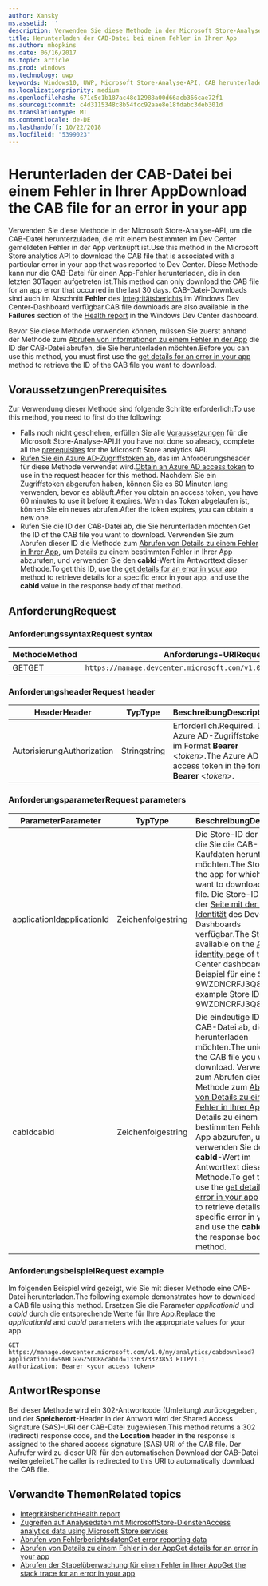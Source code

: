 ```yaml
---
author: Xansky
ms.assetid: ''
description: Verwenden Sie diese Methode in der Microsoft Store-Analyse-API, um die CAB-Datei für einen Fehler in der App herunterzuladen.
title: Herunterladen der CAB-Datei bei einem Fehler in Ihrer App
ms.author: mhopkins
ms.date: 06/16/2017
ms.topic: article
ms.prod: windows
ms.technology: uwp
keywords: Windows10, UWP, Microsoft Store-Analyse-API, CAB herunterladen
ms.localizationpriority: medium
ms.openlocfilehash: 671c5c1b187ac48c12988a00d66acb366cae72f1
ms.sourcegitcommit: c4d3115348c8b54fcc92aae8e18fdabc3deb301d
ms.translationtype: MT
ms.contentlocale: de-DE
ms.lasthandoff: 10/22/2018
ms.locfileid: "5399023"
---
```

# <a name="download-the-cab-file-for-an-error-in-your-app"></a><span data-ttu-id="c3f0e-104">Herunterladen der CAB-Datei bei einem Fehler in Ihrer App</span><span class="sxs-lookup"><span data-stu-id="c3f0e-104">Download the CAB file for an error in your app</span></span>

<span data-ttu-id="c3f0e-105">Verwenden Sie diese Methode in der Microsoft Store-Analyse-API, um die CAB-Datei herunterzuladen, die mit einem bestimmten im Dev Center gemeldeten Fehler in der App verknüpft ist.</span><span class="sxs-lookup"><span data-stu-id="c3f0e-105">Use this method in the Microsoft Store analytics API to download the CAB file that is associated with a particular error in your app that was reported to Dev Center.</span></span> <span data-ttu-id="c3f0e-106">Diese Methode kann nur die CAB-Datei für einen App-Fehler herunterladen, die in den letzten 30Tagen aufgetreten ist.</span><span class="sxs-lookup"><span data-stu-id="c3f0e-106">This method can only download the CAB file for an app error that occurred in the last 30 days.</span></span> <span data-ttu-id="c3f0e-107">CAB-Datei-Downloads sind auch im Abschnitt **Fehler** des [Integritätsberichts](../publish/health-report.md) im Windows Dev Center-Dashboard verfügbar.</span><span class="sxs-lookup"><span data-stu-id="c3f0e-107">CAB file downloads are also available in the **Failures** section of the [Health report](../publish/health-report.md) in the Windows Dev Center dashboard.</span></span>

<span data-ttu-id="c3f0e-108">Bevor Sie diese Methode verwenden können, müssen Sie zuerst anhand der Methode zum [Abrufen von Informationen zu einem Fehler in der App](get-details-for-an-error-in-your-app.md) die ID der CAB-Datei abrufen, die Sie herunterladen möchten.</span><span class="sxs-lookup"><span data-stu-id="c3f0e-108">Before you can use this method, you must first use the [get details for an error in your app](get-details-for-an-error-in-your-app.md) method to retrieve the ID of the CAB file you want to download.</span></span>

## <a name="prerequisites"></a><span data-ttu-id="c3f0e-109">Voraussetzungen</span><span class="sxs-lookup"><span data-stu-id="c3f0e-109">Prerequisites</span></span>


<span data-ttu-id="c3f0e-110">Zur Verwendung dieser Methode sind folgende Schritte erforderlich:</span><span class="sxs-lookup"><span data-stu-id="c3f0e-110">To use this method, you need to first do the following:</span></span>

* <span data-ttu-id="c3f0e-111">Falls noch nicht geschehen, erfüllen Sie alle [Voraussetzungen](access-analytics-data-using-windows-store-services.md#prerequisites) für die Microsoft Store-Analyse-API.</span><span class="sxs-lookup"><span data-stu-id="c3f0e-111">If you have not done so already, complete all the [prerequisites](access-analytics-data-using-windows-store-services.md#prerequisites) for the Microsoft Store analytics API.</span></span>
* <span data-ttu-id="c3f0e-112">[Rufen Sie ein Azure AD-Zugriffstoken ab](access-analytics-data-using-windows-store-services.md#obtain-an-azure-ad-access-token), das im Anforderungsheader für diese Methode verwendet wird.</span><span class="sxs-lookup"><span data-stu-id="c3f0e-112">[Obtain an Azure AD access token](access-analytics-data-using-windows-store-services.md#obtain-an-azure-ad-access-token) to use in the request header for this method.</span></span> <span data-ttu-id="c3f0e-113">Nachdem Sie ein Zugriffstoken abgerufen haben, können Sie es 60 Minuten lang verwenden, bevor es abläuft.</span><span class="sxs-lookup"><span data-stu-id="c3f0e-113">After you obtain an access token, you have 60 minutes to use it before it expires.</span></span> <span data-ttu-id="c3f0e-114">Wenn das Token abgelaufen ist, können Sie ein neues abrufen.</span><span class="sxs-lookup"><span data-stu-id="c3f0e-114">After the token expires, you can obtain a new one.</span></span>
* <span data-ttu-id="c3f0e-115">Rufen Sie die ID der CAB-Datei ab, die Sie herunterladen möchten.</span><span class="sxs-lookup"><span data-stu-id="c3f0e-115">Get the ID of the CAB file you want to download.</span></span> <span data-ttu-id="c3f0e-116">Verwenden Sie zum Abrufen dieser ID die Methode zum [Abrufen von Details zu einem Fehler in Ihrer App](get-details-for-an-error-in-your-app.md), um Details zu einem bestimmten Fehler in Ihrer App abzurufen, und verwenden Sie den **cabId**-Wert im Antworttext dieser Methode.</span><span class="sxs-lookup"><span data-stu-id="c3f0e-116">To get this ID, use the [get details for an error in your app](get-details-for-an-error-in-your-app.md) method to retrieve details for a specific error in your app, and use the **cabId** value in the response body of that method.</span></span>

## <a name="request"></a><span data-ttu-id="c3f0e-117">Anforderung</span><span class="sxs-lookup"><span data-stu-id="c3f0e-117">Request</span></span>


### <a name="request-syntax"></a><span data-ttu-id="c3f0e-118">Anforderungssyntax</span><span class="sxs-lookup"><span data-stu-id="c3f0e-118">Request syntax</span></span>

| <span data-ttu-id="c3f0e-119">Methode</span><span class="sxs-lookup"><span data-stu-id="c3f0e-119">Method</span></span> | <span data-ttu-id="c3f0e-120">Anforderungs-URI</span><span class="sxs-lookup"><span data-stu-id="c3f0e-120">Request URI</span></span>                                                          |
|--------|----------------------------------------------------------------------|
| <span data-ttu-id="c3f0e-121">GET</span><span class="sxs-lookup"><span data-stu-id="c3f0e-121">GET</span></span>    | ```https://manage.devcenter.microsoft.com/v1.0/my/analytics/cabdownload``` |


### <a name="request-header"></a><span data-ttu-id="c3f0e-122">Anforderungsheader</span><span class="sxs-lookup"><span data-stu-id="c3f0e-122">Request header</span></span>

| <span data-ttu-id="c3f0e-123">Header</span><span class="sxs-lookup"><span data-stu-id="c3f0e-123">Header</span></span>        | <span data-ttu-id="c3f0e-124">Typ</span><span class="sxs-lookup"><span data-stu-id="c3f0e-124">Type</span></span>   | <span data-ttu-id="c3f0e-125">Beschreibung</span><span class="sxs-lookup"><span data-stu-id="c3f0e-125">Description</span></span>                                                                 |
|---------------|--------|-----------------------------------------------------------------------------|
| <span data-ttu-id="c3f0e-126">Autorisierung</span><span class="sxs-lookup"><span data-stu-id="c3f0e-126">Authorization</span></span> | <span data-ttu-id="c3f0e-127">String</span><span class="sxs-lookup"><span data-stu-id="c3f0e-127">string</span></span> | <span data-ttu-id="c3f0e-128">Erforderlich.</span><span class="sxs-lookup"><span data-stu-id="c3f0e-128">Required.</span></span> <span data-ttu-id="c3f0e-129">Das Azure AD-Zugriffstoken im Format **Bearer** &lt;*token*&gt;.</span><span class="sxs-lookup"><span data-stu-id="c3f0e-129">The Azure AD access token in the form **Bearer** &lt;*token*&gt;.</span></span> |


### <a name="request-parameters"></a><span data-ttu-id="c3f0e-130">Anforderungsparameter</span><span class="sxs-lookup"><span data-stu-id="c3f0e-130">Request parameters</span></span>

| <span data-ttu-id="c3f0e-131">Parameter</span><span class="sxs-lookup"><span data-stu-id="c3f0e-131">Parameter</span></span>        | <span data-ttu-id="c3f0e-132">Typ</span><span class="sxs-lookup"><span data-stu-id="c3f0e-132">Type</span></span>   |  <span data-ttu-id="c3f0e-133">Beschreibung</span><span class="sxs-lookup"><span data-stu-id="c3f0e-133">Description</span></span>      |  <span data-ttu-id="c3f0e-134">Erforderlich</span><span class="sxs-lookup"><span data-stu-id="c3f0e-134">Required</span></span>  |
|---------------|--------|---------------|------|
| <span data-ttu-id="c3f0e-135">applicationId</span><span class="sxs-lookup"><span data-stu-id="c3f0e-135">applicationId</span></span> | <span data-ttu-id="c3f0e-136">Zeichenfolge</span><span class="sxs-lookup"><span data-stu-id="c3f0e-136">string</span></span> | <span data-ttu-id="c3f0e-137">Die Store-ID der App, für die Sie die CAB-Kaufdaten herunterladen möchten.</span><span class="sxs-lookup"><span data-stu-id="c3f0e-137">The Store ID of the app for which you want to download a CAB file.</span></span> <span data-ttu-id="c3f0e-138">Die Store-ID ist auf der [Seite mit der App-Identität](../publish/view-app-identity-details.md) des DevCenter-Dashboards verfügbar.</span><span class="sxs-lookup"><span data-stu-id="c3f0e-138">The Store ID is available on the [App identity page](../publish/view-app-identity-details.md) of the Dev Center dashboard.</span></span> <span data-ttu-id="c3f0e-139">Beispiel für eine Store-ID: 9WZDNCRFJ3Q8.</span><span class="sxs-lookup"><span data-stu-id="c3f0e-139">An example Store ID is 9WZDNCRFJ3Q8.</span></span> |  <span data-ttu-id="c3f0e-140">Ja</span><span class="sxs-lookup"><span data-stu-id="c3f0e-140">Yes</span></span>  |
| <span data-ttu-id="c3f0e-141">cabId</span><span class="sxs-lookup"><span data-stu-id="c3f0e-141">cabId</span></span> | <span data-ttu-id="c3f0e-142">Zeichenfolge</span><span class="sxs-lookup"><span data-stu-id="c3f0e-142">string</span></span> | <span data-ttu-id="c3f0e-143">Die eindeutige ID der CAB-Datei ab, die Sie herunterladen möchten.</span><span class="sxs-lookup"><span data-stu-id="c3f0e-143">The unique ID of the CAB file you want to download.</span></span> <span data-ttu-id="c3f0e-144">Verwenden Sie zum Abrufen dieser ID die Methode zum [Abrufen von Details zu einem Fehler in Ihrer App](get-details-for-an-error-in-your-app.md), um Details zu einem bestimmten Fehler in Ihrer App abzurufen, und verwenden Sie den **cabId**-Wert im Antworttext dieser Methode.</span><span class="sxs-lookup"><span data-stu-id="c3f0e-144">To get this ID, use the [get details for an error in your app](get-details-for-an-error-in-your-app.md) method to retrieve details for a specific error in your app, and use the **cabId** value in the response body of that method.</span></span> |  <span data-ttu-id="c3f0e-145">Ja</span><span class="sxs-lookup"><span data-stu-id="c3f0e-145">Yes</span></span>  |

 
### <a name="request-example"></a><span data-ttu-id="c3f0e-146">Anforderungsbeispiel</span><span class="sxs-lookup"><span data-stu-id="c3f0e-146">Request example</span></span>

<span data-ttu-id="c3f0e-147">Im folgenden Beispiel wird gezeigt, wie Sie mit dieser Methode eine CAB-Datei herunterladen.</span><span class="sxs-lookup"><span data-stu-id="c3f0e-147">The following example demonstrates how to download a CAB file using this method.</span></span> <span data-ttu-id="c3f0e-148">Ersetzen Sie die Parameter *applicationId* und *cabId* durch die entsprechende Werte für Ihre App.</span><span class="sxs-lookup"><span data-stu-id="c3f0e-148">Replace the *applicationId* and *cabId* parameters with the appropriate values for your app.</span></span>

```syntax
GET https://manage.devcenter.microsoft.com/v1.0/my/analytics/cabdownload?applicationId=9NBLGGGZ5QDR&cabId=1336373323853 HTTP/1.1
Authorization: Bearer <your access token>
```

## <a name="response"></a><span data-ttu-id="c3f0e-149">Antwort</span><span class="sxs-lookup"><span data-stu-id="c3f0e-149">Response</span></span>

<span data-ttu-id="c3f0e-150">Bei dieser Methode wird ein 302-Antwortcode (Umleitung) zurückgegeben, und der **Speicherort**-Header in der Antwort wird der Shared Access Signature (SAS)-URI der CAB-Datei zugewiesen.</span><span class="sxs-lookup"><span data-stu-id="c3f0e-150">This method returns a 302 (redirect) response code, and the **Location** header in the response is assigned to the shared access signature (SAS) URI of the CAB file.</span></span> <span data-ttu-id="c3f0e-151">Der Aufrufer wird zu dieser URI für den automatischen Download der CAB-Datei weitergeleitet.</span><span class="sxs-lookup"><span data-stu-id="c3f0e-151">The caller is redirected to this URI to automatically download the CAB file.</span></span>

## <a name="related-topics"></a><span data-ttu-id="c3f0e-152">Verwandte Themen</span><span class="sxs-lookup"><span data-stu-id="c3f0e-152">Related topics</span></span>

* [<span data-ttu-id="c3f0e-153">Integritätsbericht</span><span class="sxs-lookup"><span data-stu-id="c3f0e-153">Health report</span></span>](../publish/health-report.md)
* [<span data-ttu-id="c3f0e-154">Zugreifen auf Analysedaten mit MicrosoftStore-Diensten</span><span class="sxs-lookup"><span data-stu-id="c3f0e-154">Access analytics data using Microsoft Store services</span></span>](access-analytics-data-using-windows-store-services.md)
* [<span data-ttu-id="c3f0e-155">Abrufen von Fehlerberichtsdaten</span><span class="sxs-lookup"><span data-stu-id="c3f0e-155">Get error reporting data</span></span>](get-error-reporting-data.md)
* [<span data-ttu-id="c3f0e-156">Abrufen von Details zu einem Fehler in der App</span><span class="sxs-lookup"><span data-stu-id="c3f0e-156">Get details for an error in your app</span></span>](get-details-for-an-error-in-your-app.md)
* [<span data-ttu-id="c3f0e-157">Abrufen der Stapelüberwachung für einen Fehler in Ihrer App</span><span class="sxs-lookup"><span data-stu-id="c3f0e-157">Get the stack trace for an error in your app</span></span>](get-the-stack-trace-for-an-error-in-your-app.md)
